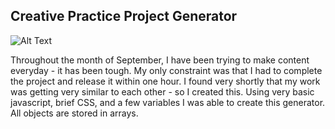 ## Creative Practice Project Generator

![Alt Text](https://media.giphy.com/media/3ov9jEubcFiCDZPNi8/giphy.gif)



Throughout the month of September, I have been trying to make content everyday - it has been tough. My only constraint was that I had to complete the project and release it within one hour. I found very shortly that my work was getting very similar to each other - so I created this. 
Using very basic javascript, brief CSS, and a few variables I was able to create this generator. All objects are stored in arrays.

